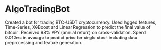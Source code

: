 # AlgoTradingBot
Created a bot for trading BTC-USDT cryptocurrency.
Used lagged features, Time-Series, XGBoost and Linear Regression to predict the final value of bitcoin.
Received 98% APY (annual return) on cross-validation.
Spend 0.012ms in average to predict price for single stock including data preprocessing and feature generation.
